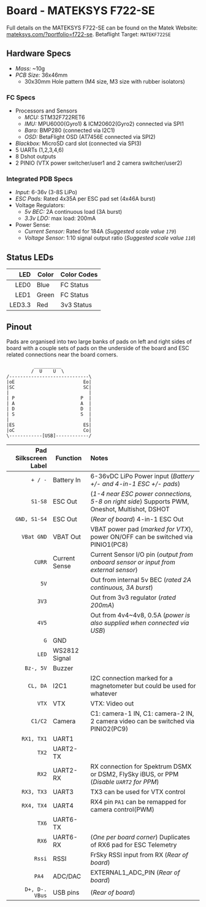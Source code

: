 # Board - MATEKSYS F722-SE

Full details on the MATEKSYS F722-SE can be found on the Matek Website: [mateksys.com/?portfolio=f722-se](http://www.mateksys.com/?portfolio=f722-se). Betaflight Target: `MATEKF722SE`

## Hardware Specs

* *Mass:* ~10g
* *PCB Size:* 36x46mm
  * 30x30mm Hole pattern (M4 size, M3 size with rubber isolators)

### FC Specs

* Processors and Sensors
  * *MCU:* STM32F722RET6
  * *IMU:* MPU6000(Gyro1) & ICM20602(Gyro2) connected via SPI1
  * *Baro:* BMP280 (connected via I2C1)
  * *OSD:* BetaFlight OSD (AT7456E connected via SPI2)
* *Blackbox:* MicroSD card slot (connected via SPI3)
* 5 UARTs (1,2,3,4,6)
* 8 Dshot outputs
* 2 PINIO (VTX power switcher/user1 and 2 camera switcher/user2)

### Integrated PDB Specs

* *Input:* 6-36v (3-8S LiPo) 
* *ESC Pads:* Rated 4x35A per ESC pad set (4x46A burst)
* Voltage Regulators:
  * *5v BEC:* 2A continuous load (3A burst)
  * *3.3v LDO:* max load: 200mA
* Power Sense:
  * *Current Sensor:* Rated for 184A (*Suggested scale value `179`*)
  * *Voltage Sensor:* 1:10 signal output ratio (*Suggested scale value `110`*)

## Status LEDs

|       LED      | Color |                                         Color Codes                                                       |
|---------------:|-------|:----------------------------------------------------------------------------------------------------------|
| LED0           | Blue  | FC Status                                                                                                 |
| LED1           | Green | FC Status                                                                                                 |
| LED3.3         | Red   | 3v3 Status                                                                                                |

## Pinout

Pads are organised into two large banks of pads on left and right sides of board with a couple sets of pads on the underside of the board and ESC related connections near the board corners.

```
          __________
         /  U    U  \
/-----------------------------\
|oE                         Eo|
|SC                         SC|
|                             |
| P                        P  |
| A                        A  |
| D                        D  |
| S                        S  |
|                             |
|ES                         ES|
|oC                         Co|
\------------[USB]------------/
```


| Pad Silkscreen Label |   Function    |                                                 Notes                                          |
|---------------------:|---------------|:-----------------------------------------------------------------------------------------------|
| `+ / -`              | Battery In    | 6-36vDC LiPo Power input (*Battery +/- and 4-in-1 ESC +/- pads*)                               |
| `S1-S8`              | ESC Out       | (*1-4 near ESC power connections, 5-8 on right side*) Supports PWM, Oneshot, Multishot, DSHOT  |
| `GND, S1-S4`         | ESC Out       | (*Rear of board*) 4-in-1 ESC Out                                                               |
| `VBat GND`           | VBAT Out      | VBAT power pad (*marked for VTX*), power ON/OFF can be switched via PINIO1(PC8)                |
| `CURR`               | Current Sense | Current Sensor I/O pin (*output from onboard sensor or input from external sensor*)            |
| `5V`                 |               | Out from internal 5v BEC (*rated 2A continuous, 3A burst*)                                     |
| `3V3`                |               | Out from 3v3 regulator (*rated 200mA*)                                                         |
| `4V5`                |               | Out from 4v4~4v8, 0.5A (*power is also supplied when connected via USB*)                       |
| `G`                  | GND           |                                                                                                |
| `LED`                | WS2812 Signal |                                                                                                |
| `Bz-, 5V`            | Buzzer        |                                                                                                |
| `CL, DA`             | I2C1          | I2C connection marked for a magnetometer but could be used for whatever                        |
| `VTX`                | VTX           | VTX: Video out                                                                                 |
| `C1/C2`              | Camera        | C1: camera-1 IN,  C1: camera-2 IN,  2 camera video can be switched via PINIO2(PC9)             |
| `RX1, TX1`           | UART1         |                                                                                                |
| `TX2`                | UART2-TX      |                                                                                                |
| `RX2`                | UART2-RX      | RX connection for Spektrum DSMX or DSM2, FlySky iBUS, or PPM (*Disable `UART2` for PPM*)       |
| `RX3, TX3`           | UART3         | TX3 can be used for VTX control                                                                |
| `RX4, TX4`           | UART4         | RX4 pin  `PA1` can be remapped for camera control(PWM)                                         |
| `TX6`                | UART6-TX      |                                                                                                |
| `RX6`                | UART6-RX      | (*One per board corner*) Duplicates of RX6 pad for ESC Telemetry                               |
| `Rssi`               | RSSI          | FrSky RSSI input from RX (*Rear of board*)                                                     |
| `PA4 `               | ADC/DAC       | EXTERNAL1_ADC_PIN (*Rear of board*)                                                            |
| `D+, D-. VBus`       | USB pins      | (*Rear of board*)                                                                              |


